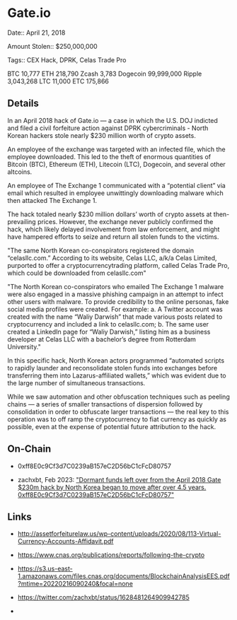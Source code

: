# Gate.io

Date:: April 21, 2018

Amount Stolen:: $250,000,000

Tags:: CEX Hack, DPRK, Celas Trade Pro

BTC 10,777 ETH 218,790 Zcash 3,783 Dogecoin 99,999,000 Ripple 3,043,268 LTC 11,000 ETC 175,866

## Details 

In an April 2018 hack of Gate.io — a case in which the  U.S. DOJ indicted and filed a civil forfeiture action against DPRK cybercriminals - North Korean hackers stole nearly $230 million worth of crypto assets. 

An employee of the exchange was targeted with an infected file, which the employee downloaded. This led to the theft of enormous quantities of Bitcoin (BTC), Ethereum (ETH), Litecoin (LTC), Dogecoin, and several other altcoins. 

An employee of The Exchange 1 communicated with a “potential client” via email which resulted in employee unwittingly downloading malware which then attacked The Exchange 1. 

The hack totaled nearly $230 million dollars’ worth of crypto assets at then-prevailing prices. However, the exchange never publicly confirmed the hack, which likely delayed involvement from law enforcement, and might have hampered efforts to seize and return all stolen funds to the victims.

"The same North Korean co-conspirators registered the domain “celasllc.com.” According to its website, Celas LLC, a/k/a Celas Limited, purported to offer a cryptocurrencytrading platform, called Celas Trade Pro, which could be downloaded from celasllc.com"

"The North Korean co-conspirators who emailed The Exchange 1 malware were also engaged in a massive phishing campaign in an attempt to infect other users with malware. To provide credibility to the online personas, fake social media profiles were created. For example: a. A Twitter account was created with the name “Waliy Darwish” that made various posts related to cryptocurrency and included a link to celasllc.com; b. The same user created a LinkedIn page for “Waliy Darwish,” listing him as a business developer at Celas LLC with a bachelor’s degree from Rotterdam University."

In this specific hack, North Korean actors programmed “automated scripts to rapidly launder and reconsolidate stolen funds into exchanges before transferring them into Lazarus-affiliated wallets,” which was evident due to the large number of simultaneous transactions. 

While we saw automation and other obfuscation techniques such as peeling chains — a series of smaller transactions of dispersion followed by consolidation in order to obfuscate larger transactions — the real key to this operation was to off ramp the cryptocurrency to fiat currency as quickly as possible, even at the expense of potential future attribution to the hack.



## On-Chain

- 0xff8E0c9Cf3d7C0239aB157eC2D56bC1cFcD80757

- zachxbt, Feb 2023: ["Dormant funds left over from the April 2018 Gate $230m hack by North Korea began to move after over 4.5 years. 0xff8E0c9Cf3d7C0239aB157eC2D56bC1cFcD80757"](https://twitter.com/zachxbt/status/1628481264909942785)



## Links

- http://assetforfeiturelaw.us/wp-content/uploads/2020/08/113-Virtual-Currency-Accounts-Affidavit.pdf

- https://www.cnas.org/publications/reports/following-the-crypto

- https://s3.us-east-1.amazonaws.com/files.cnas.org/documents/BlockchainAnalysisEES.pdf?mtime=20220216090240&focal=none

- https://twitter.com/zachxbt/status/1628481264909942785

-